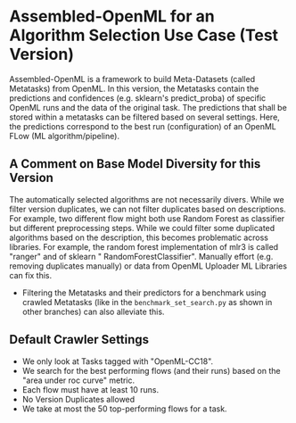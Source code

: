 # Assembled-OpenML for an Algorithm Selection Use Case (Test Version) 

Assembled-OpenML is a framework to build Meta-Datasets (called Metatasks) from OpenML. In this version,
the Metatasks contain the predictions and confidences (e.g. sklearn's predict_proba) of specific OpenML runs and 
the data of the original task. The predictions that shall be stored within a metatasks can be filtered based on several 
settings. Here, the predictions correspond to the best run (configuration) of an OpenML FLow (ML algorithm/pipeline).


## A Comment on Base Model Diversity for this Version

The automatically selected algorithms are not necessarily divers. While we filter version duplicates, we can not filter
duplicates based on descriptions. For example, two different flow might both use Random Forest as classifier but
different preprocessing steps. While we could filter some duplicated algorithms based on the description, this becomes
problematic across libraries. For example, the random forest implementation of mlr3 is called "ranger" and of sklearn "
RandomForestClassifier". Manually effort (e.g. removing duplicates manually)
or data from OpenML Uploader ML Libraries can fix this.

* Filtering the Metatasks and their predictors for a benchmark using crawled Metatasks (like in
  the `benchmark_set_search.py` as shown in other branches) can also alleviate this.

## Default Crawler Settings

* We only look at Tasks tagged with "OpenML-CC18".
* We search for the best performing flows (and their runs) based on the "area under roc curve" metric.
* Each flow must have at least 10 runs.
* No Version Duplicates allowed
* We take at most the 50 top-performing flows for a task.
